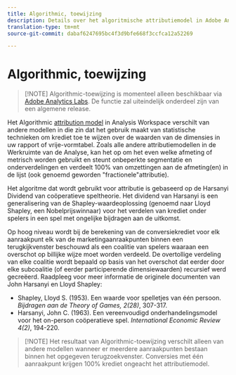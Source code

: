 ```yaml
---
title: Algorithmic, toewijzing
description: Details over het algoritmische attributiemodel in Adobe Analytics.
translation-type: tm+mt
source-git-commit: dabaf6247695bc4f3d9bfe668f3ccfca12a52269

---
```



# Algorithmic, toewijzing

>[!NOTE] Algorithmic-toewijzing is momenteel alleen beschikbaar via [Adobe Analytics Labs](https://docs.adobe.com/content/help/en/analytics/analyze/tech-previews/overview.html). De functie zal uiteindelijk onderdeel zijn van een algemene release.

Het Algorithmic [attribution model](attribution.md) in Analysis Workspace verschilt van andere modellen in die zin dat het gebruik maakt van statistische technieken om krediet toe te wijzen over de waarden van de dimensies in uw rapport of vrije-vormtabel. Zoals alle andere attributiemodellen in de Werkruimte van de Analyse, kan het op om het even welke afmeting of metrisch worden gebruikt en steunt onbeperkte segmentatie en onderverdelingen en verdeelt 100% van omzettingen aan de afmeting(en) in de lijst (ook genoemd geworden &quot;fractionele&quot;attributie).

Het algoritme dat wordt gebruikt voor attributie is gebaseerd op de Harsanyi Dividend van coöperatieve speltheorie. Het dividend van Harsanyi is een generalisering van de Shapley-waardeoplossing (genoemd naar Lloyd Shapley, een Nobelprijswinnaar) voor het verdelen van krediet onder spelers in een spel met ongelijke bijdragen aan de uitkomst.

Op hoog niveau wordt bij de berekening van de conversiekrediet voor elk aanraakpunt elk van de marketingaanraakpunten binnen een terugkijkvenster beschouwd als een coalitie van spelers waaraan een overschot op billijke wijze moet worden verdeeld. De overtollige verdeling van elke coalitie wordt bepaald op basis van het overschot dat eerder door elke subcoalitie (of eerder participerende dimensiewaarden) recursief werd gecreëerd. Raadpleeg voor meer informatie de originele documenten van John Harsanyi en Lloyd Shapley:

* Shapley, Lloyd S. (1953). Een waarde voor spelletjes van één persoon. *Bijdragen aan de Theory of Games, 2(28)*, 307-317.
* Harsanyi, John C. (1963). Een vereenvoudigd onderhandelingsmodel voor het on-person coöperatieve spel. *International Economic Review 4(2)*, 194-220.

>[!NOTE] Het resultaat van Algorithmic-toewijzing verschilt alleen van andere modellen wanneer er meerdere aanraakpunten bestaan binnen het opgegeven terugzoekvenster. Conversies met één aanraakpunt krijgen 100% krediet ongeacht het attributiemodel.
